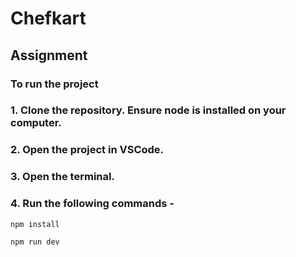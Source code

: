 # Chefkart
## Assignment
### To run the project
### 1. Clone the repository. Ensure node is installed on your computer.
### 2. Open the project in VSCode.
### 3. Open the terminal.
### 4. Run the following commands -
```bash
npm install
```
```bash
npm run dev
```